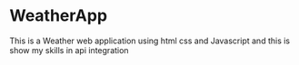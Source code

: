 # WeatherApp
This is a Weather web application using html css and Javascript and this is show my skills in api integration 
